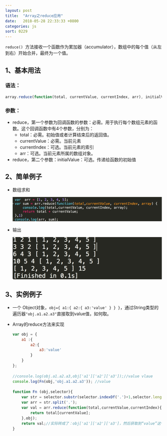```yaml
---
layout: post
title:  "Array之reduce应用"
date:   2018-05-28 22:33:33 +0800
categories: js
sort: 0229
---
```


`reduce() `方法接收一个函数作为累加器（accumulator），数组中的每个值（从左到右）开始合并，最终为一个值。

## 1、基本用法

### 语法：

```js
array.reduce(function(total, currentValue, currentIndex, arr), initialValue)
```

### 参数：

- reduce，第一个参数为回调函数的参数：必需。用于执行每个数组元素的函数。这个回调函数中有4个参数，分别为：
  - total：必需。初始值或者计算结束后的返回值。
  - currentValue：必需。当前元素
  - currentIndex：可选。当前元素的索引
  - arr：可选。当前元素所属的数组对象。
- reduce，第二个参数：initialValue：可选。传递给函数的初始值



## 2、简单例子

- 数组求和

    ![效果图](../../../assets/js/2902.png)

- 输出

    ![效果图](../../../assets/js/2901.png)

## 3、实例例子

- 一个 Object对象，`obj={ a1:{ a2:{ a3:'value' } } }`，通过String类型的遍历器`"obj.a1.a2.a3"`直接取到value值，如何取。

 * Array的reduce方法来实现

   ```js
   var obj = {
       a1 :{
           a2:{
               a3:'value'
           }
       }
   };

   //console.log(obj.a1.a2.a3,obj['a1']['a2']['a3']);//value vlaue
   console.log(Fn(obj,'obj.a1.a2.a3')); //value

   function Fn (obj,selector){
       var str = selector.substr(selector.indexOf('.')+1,selector.length);
       var arr = str.split('.');
       var val = arr.reduce(function(total,currentValue,currentIndex){
           return total[currentValue];    
       },obj);
       return val;//实际转成了：obj['a1']['a2']['a3']，然后获取到“value”这个值。
   }
   ```

   ​